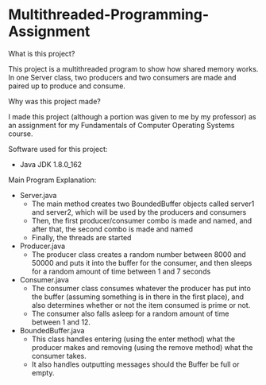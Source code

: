 # Multithreaded-Programming-Assignment

What is this project?

This project is a multithreaded program to show how shared memory works.  In one Server class, two producers and two consumers are made and
paired up to produce and consume.

Why was this project made?

I made this project (although a portion was given to me by my professor) as an assignment for my Fundamentals of Computer Operating Systems
course.  

Software used for this project:
- Java JDK 1.8.0_162

Main Program Explanation:
- Server.java
  - The main method creates two BoundedBuffer objects called server1 and server2, which will be used by the producers and consumers
  - Then, the first producer/consumer combo is made and named, and after that, the second combo is made and named
  - Finally, the threads are started
- Producer.java
  - The producer class creates a random number between 8000 and 50000 and puts it into the buffer for the consumer, and then sleeps for a
  random amount of time between 1 and 7 seconds
- Consumer.java
  - The consumer class consumes whatever the producer has put into the buffer (assuming something is in there in the first place), and
  also determines whether or not the item consumed is prime or not.
  - The consumer also falls asleep for a random amount of time between 1 and 12.
- BoundedBuffer.java
  - This class handles entering (using the enter method) what the producer makes and removing (using the remove method) what 
  the consumer takes.
  - It also handles outputting messages should the Buffer be full or empty.
